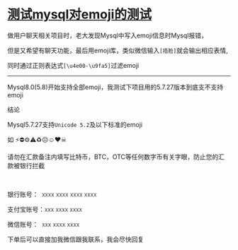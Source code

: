 # [测试mysql对emoji的测试](2019/12_1/mysql_emoji.md)

做用户聊天相关项目时，老大发现Mysql中写入emoji信息时Mysql报错，

但是又希望有聊天功能，最后用emoji库，类似微信输入`[捂脸]`就会输出相应表情,

同时通过正则表达式`[\u4e00-\u9fa5]`过滤emoji

---

Mysql8.0(5.8)开始支持全部emoji，我测试下项目用的5.7.27版本到底支不支持emoji

<i class="fa fa-hashtag mytitle"></i>
结论

Mysql5.7.27支持`Unicode 5.2`及以下标准的emoji

如 ⚡⛔⚙⚠♻☹☺❤☠


<p>请勿在汇款备注内填写比特币，BTC，OTC等任何数字币有关字眼，防止您的汇款被银行拦截</p><br>
<p><span>银行账号</span>：&nbsp;&nbsp;<span style="font-family:'Helvetica Neue',serif;color:#454545">xxxx xxxx xxxx xxxx</span></p>
<p>支付宝账号：<span style="font-family:'Helvetica Neue';color:#454545">xxx xxxx xxxx</span></p>
<p>微信账号：&nbsp;&nbsp;<span style="font-family:'Helvetica Neue';color:#454545">xxx xxxx xxxx</span></p>
<p style="">下单后可以直接加我微信跟我联系，我会尽快回复</p>
